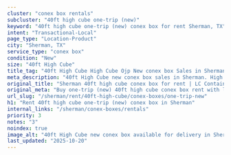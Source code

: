 ```yaml
---
cluster: "conex box rentals"
subcluster: "40ft high cube one-trip (new)"
keyword: "40ft high cube one-trip (new) conex box for rent Sherman, TX"
intent: "Transactional-Local"
page_type: "Location-Product"
city: "Sherman, TX"
service_type: "conex box"
condition: "New"
size: "40ft High Cube"
title_tag: "40ft High Cube High Cube Ojp New conex box Sales in Sherman | LC Container"
meta_description: "40ft High Cube new conex box sales in Sherman. High cube containers with extra height. Fast delivery, competitive pricing. Serving conex boxes area. Quote ID: E3U. Call (214) 524-4168 for your free quote today."
original_title: "Sherman 40ft high cube conex box for rent | LC Container"
original_meta: "Buy one-trip (new) 40ft high cube conex box rent with local delivery in Sherman, TX. LC Container — local Since 2003. Request a fast quote today."
url_slug: "/sherman/rent/40ft-high-cube/conex-boxes/one-trip-new"
h1: "Rent 40ft high cube one-trip (new) conex box in Sherman"
internal_links: "/sherman/conex-boxes/rentals"
priority: 3
notes: "3"
noindex: true
image_alt: "40ft High Cube new conex box available for delivery in Sherman"
last_updated: "2025-10-20"
---
```


<!-- TODO: Add unique city/inventory copy, images, and internal links here. -->
